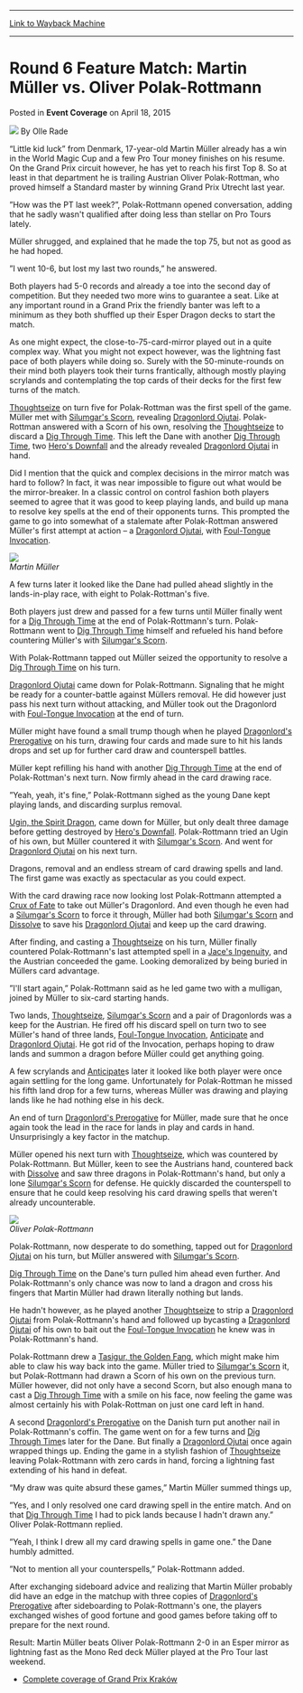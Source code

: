 
---
[Link to Wayback Machine](https://web.archive.org/web/20151103101025/http://magic.wizards.com/en/events/coverage/gpkra15/round-6-feature-match-muller-vs-polak-rottmann-2015-04-18)

[_metadata_:author]:- "Olle Rade"
[_metadata_:description]:- "“Little kid luck” from Denmark, 17-year-old Martin Müller already has a win in the World Magic Cup and a few Pro Tour money finishes on his resume. On the Grand Prix circuit however, he has yet to reach his first Top 8. So at least in that department he is trailing Austrian Oliver Polak-Rottman, who proved himself a Standard master by winning Grand Prix Utrecht last year. ”How was the PT last week?”, Polak-Rottmann opened conversation, adding that he sadly wasn't qualified after doing less than stellar on Pro Tours lately."
[_metadata_:generator]:- "Drupal 7 (http://drupal.org)"
[_metadata_:node]:- "379681"
[_metadata_:publish_date]:- "2015-04-18"
[_metadata_:source]:- "div-main-content"
[_metadata_:title]:- "Round 6 Feature Match: Martin Müller vs. Oliver Polak-Rottmann"
[_metadata_:wayback_capture_timestamp]:- "2015-11-03 10:10:25"
[_metadata_:wayback_raw_url]:- "https://web.archive.org/web/20151103101025id_/http://magic.wizards.com/en/events/coverage/gpkra15/round-6-feature-match-muller-vs-polak-rottmann-2015-04-18"
[_metadata_:wayback_url]:- "http://magic.wizards.com/en/events/coverage/gpkra15/round-6-feature-match-muller-vs-polak-rottmann-2015-04-18"
---


Round 6 Feature Match: Martin Müller vs. Oliver Polak-Rottmann
==============================================================



 Posted in **Event Coverage**
 on April 18, 2015 






![](https://media.magic.wizards.com/styles/auth_small/public/images/person/olle_rade_author.jpg)
By Olle Rade











“Little kid luck” from Denmark, 17-year-old Martin Müller already has a win in the World Magic Cup and a few Pro Tour money finishes on his resume. On the Grand Prix circuit however, he has yet to reach his first Top 8. So at least in that department he is trailing Austrian Oliver Polak-Rottman, who proved himself a Standard master by winning Grand Prix Utrecht last year.  
  

”How was the PT last week?”, Polak-Rottmann opened conversation, adding that he sadly wasn't qualified after doing less than stellar on Pro Tours lately.


Müller shrugged, and explained that he made the top 75, but not as good as he had hoped.  
  

”I went 10-6, but lost my last two rounds,” he answered.  
  

Both players had 5-0 records and already a toe into the second day of competition. But they needed two more wins to guarantee a seat. Like at any important round in a Grand Prix the friendly banter was left to a minimum as they both shuffled up their Esper Dragon decks to start the match.


As one might expect, the close-to-75-card-mirror played out in a quite complex way. What you might not expect however, was the lightning fast pace of both players while doing so. Surely with the 50-minute-rounds on their mind both players took their turns frantically, although mostly playing scrylands and contemplating the top cards of their decks for the first few turns of the match.  
  
[Thoughtseize](http://gatherer.wizards.com/Pages/Card/Details.aspx?name=Thoughtseize) on turn five for Polak-Rottman was the first spell of the game. Müller met with [Silumgar's Scorn](http://gatherer.wizards.com/Pages/Card/Details.aspx?name=Silumgar%27s+Scorn), revealing [Dragonlord Ojutai](http://gatherer.wizards.com/Pages/Card/Details.aspx?name=Dragonlord+Ojutai). Polak-Rottman answered with a Scorn of his own, resolving the [Thoughtseize](http://gatherer.wizards.com/Pages/Card/Details.aspx?name=Thoughtseize) to discard a [Dig Through Time](http://gatherer.wizards.com/Pages/Card/Details.aspx?name=Dig+Through+Time). This left the Dane with another [Dig Through Time](http://gatherer.wizards.com/Pages/Card/Details.aspx?name=Dig+Through+Time), two [Hero's Downfall](http://gatherer.wizards.com/Pages/Card/Details.aspx?name=Hero%27s+Downfall) and the already revealed [Dragonlord Ojutai](http://gatherer.wizards.com/Pages/Card/Details.aspx?name=Dragonlord+Ojutai) in hand.  
  

Did I mention that the quick and complex decisions in the mirror match was hard to follow? In fact, it was near impossible to figure out what would be the mirror-breaker. In a classic control on control fashion both players seemed to agree that it was good to keep playing lands, and build up mana to resolve key spells at the end of their opponents turns. This prompted the game to go into somewhat of a stalemate after Polak-Rottman answered Müller's first attempt at action – a [Dragonlord Ojutai](http://gatherer.wizards.com/Pages/Card/Details.aspx?name=Dragonlord+Ojutai), with [Foul-Tongue Invocation](http://gatherer.wizards.com/Pages/Card/Details.aspx?name=Foul-Tongue+Invocation).


![](https://media.wizards.com/2015/events/gpkra15/gpkra15_r6fm_muller.jpg)  
*Martin Müller*


A few turns later it looked like the Dane had pulled ahead slightly in the lands-in-play race, with eight to Polak-Rottman's five.  
  

Both players just drew and passed for a few turns until Müller finally went for a [Dig Through Time](http://gatherer.wizards.com/Pages/Card/Details.aspx?name=Dig+Through+Time) at the end of Polak-Rottmann's turn. Polak-Rottmann went to [Dig Through Time](http://gatherer.wizards.com/Pages/Card/Details.aspx?name=Dig+Through+Time) himself and refueled his hand before countering Müller's with [Silumgar's Scorn](http://gatherer.wizards.com/Pages/Card/Details.aspx?name=Silumgar%27s+Scorn).  
  

With Polak-Rottmann tapped out Müller seized the opportunity to resolve a [Dig Through Time](http://gatherer.wizards.com/Pages/Card/Details.aspx?name=Dig+Through+Time) on his turn.  
  
[Dragonlord Ojutai](http://gatherer.wizards.com/Pages/Card/Details.aspx?name=Dragonlord+Ojutai) came down for Polak-Rottmann. Signaling that he might be ready for a counter-battle against Müllers removal. He did however just pass his next turn without attacking, and Müller took out the Dragonlord with [Foul-Tongue Invocation](http://gatherer.wizards.com/Pages/Card/Details.aspx?name=Foul-Tongue+Invocation) at the end of turn.  
  

Müller might have found a small trump though when he played [Dragonlord's Prerogative](http://gatherer.wizards.com/Pages/Card/Details.aspx?name=Dragonlord%27s+Prerogative) on his turn, drawing four cards and made sure to hit his lands drops and set up for further card draw and counterspell battles.  
  

Müller kept refilling his hand with another [Dig Through Time](http://gatherer.wizards.com/Pages/Card/Details.aspx?name=Dig+Through+Time) at the end of Polak-Rottman's next turn. Now firmly ahead in the card drawing race.



”Yeah, yeah, it's fine,” Polak-Rottmann sighed as the young Dane kept playing lands, and discarding surplus removal.  
  
[Ugin, the Spirit Dragon](http://gatherer.wizards.com/Pages/Card/Details.aspx?name=Ugin%2C+the+Spirit+Dragon), came down for Müller, but only dealt three damage before getting destroyed by [Hero's Downfall](http://gatherer.wizards.com/Pages/Card/Details.aspx?name=Hero%27s+Downfall). Polak-Rottmann tried an Ugin of his own, but Müller countered it with [Silumgar's Scorn](http://gatherer.wizards.com/Pages/Card/Details.aspx?name=Silumgar%27s+Scorn). And went for [Dragonlord Ojutai](http://gatherer.wizards.com/Pages/Card/Details.aspx?name=Dragonlord+Ojutai) on his next turn.



Dragons, removal and an endless stream of card drawing spells and land. The first game was exactly as spectacular as you could expect.  
  

With the card drawing race now looking lost Polak-Rottmann attempted a [Crux of Fate](http://gatherer.wizards.com/Pages/Card/Details.aspx?name=Crux+of+Fate) to take out Müller's Dragonlord. And even though he even had a [Silumgar's Scorn](http://gatherer.wizards.com/Pages/Card/Details.aspx?name=Silumgar%27s+Scorn) to force it through, Müller had both [Silumgar's Scorn](http://gatherer.wizards.com/Pages/Card/Details.aspx?name=Silumgar%27s+Scorn) and [Dissolve](http://gatherer.wizards.com/Pages/Card/Details.aspx?name=Dissolve) to save his [Dragonlord Ojutai](http://gatherer.wizards.com/Pages/Card/Details.aspx?name=Dragonlord+Ojutai) and keep up the card drawing.  
  

After finding, and casting a [Thoughtseize](http://gatherer.wizards.com/Pages/Card/Details.aspx?name=Thoughtseize) on his turn, Müller finally countered Polak-Rottmann's last attempted spell in a [Jace's Ingenuity](http://gatherer.wizards.com/Pages/Card/Details.aspx?name=Jace%27s+Ingenuity), and the Austrian conceeded the game. Looking demoralized by being buried in Müllers card advantage.


”I'll start again,” Polak-Rottmann said as he led game two with a mulligan, joined by Müller to six-card starting hands.


Two lands, [Thoughtseize](http://gatherer.wizards.com/Pages/Card/Details.aspx?name=Thoughtseize), [Silumgar's Scorn](http://gatherer.wizards.com/Pages/Card/Details.aspx?name=Silumgar%27s+Scorn) and a pair of Dragonlords was a keep for the Austrian. He fired off his discard spell on turn two to see Müller's hand of three lands, [Foul-Tongue Invocation](http://gatherer.wizards.com/Pages/Card/Details.aspx?name=Foul-Tongue+Invocation), [Anticipate](http://gatherer.wizards.com/Pages/Card/Details.aspx?name=Anticipate) and [Dragonlord Ojutai](http://gatherer.wizards.com/Pages/Card/Details.aspx?name=Dragonlord+Ojutai). He got rid of the Invocation, perhaps hoping to draw lands and summon a dragon before Müller could get anything going.


A few scrylands and [Anticipate](http://gatherer.wizards.com/Pages/Card/Details.aspx?name=Anticipate)s later it looked like both player were once again settling for the long game. Unfortunately for Polak-Rottman he missed his fifth land drop for a few turns, whereas Müller was drawing and playing lands like he had nothing else in his deck.  
  

An end of turn [Dragonlord's Prerogative](http://gatherer.wizards.com/Pages/Card/Details.aspx?name=Dragonlord%27s+Prerogative) for Müller, made sure that he once again took the lead in the race for lands in play and cards in hand. Unsurprisingly a key factor in the matchup.  
  

Müller opened his next turn with [Thoughtseize](http://gatherer.wizards.com/Pages/Card/Details.aspx?name=Thoughtseize), which was countered by Polak-Rottmann. But Müller, keen to see the Austrians hand, countered back with [Dissolve](http://gatherer.wizards.com/Pages/Card/Details.aspx?name=Dissolve) and saw three dragons in Polak-Rottmann's hand, but only a lone [Silumgar's Scorn](http://gatherer.wizards.com/Pages/Card/Details.aspx?name=Silumgar%27s+Scorn) for defense. He quickly discarded the counterspell to ensure that he could keep resolving his card drawing spells that weren't already uncounterable.



![](https://media.wizards.com/2015/events/gpkra15/gpkra15_r6fm_pr.jpg)  
*Oliver Polak-Rottmann*


Polak-Rottmann, now desperate to do something, tapped out for [Dragonlord Ojutai](http://gatherer.wizards.com/Pages/Card/Details.aspx?name=Dragonlord+Ojutai) on his turn, but Müller answered with [Silumgar's Scorn](http://gatherer.wizards.com/Pages/Card/Details.aspx?name=Silumgar%27s+Scorn).  
  
[Dig Through Time](http://gatherer.wizards.com/Pages/Card/Details.aspx?name=Dig+Through+Time) on the Dane's turn pulled him ahead even further. And Polak-Rottmann's only chance was now to land a dragon and cross his fingers that Martin Müller had drawn literally nothing but lands.  
  

He hadn't however, as he played another [Thoughtseize](http://gatherer.wizards.com/Pages/Card/Details.aspx?name=Thoughtseize) to strip a [Dragonlord Ojutai](http://gatherer.wizards.com/Pages/Card/Details.aspx?name=Dragonlord+Ojutai) from Polak-Rottmann's hand and followed up bycasting a [Dragonlord Ojutai](http://gatherer.wizards.com/Pages/Card/Details.aspx?name=Dragonlord+Ojutai) of his own to bait out the [Foul-Tongue Invocation](http://gatherer.wizards.com/Pages/Card/Details.aspx?name=Foul-Tongue+Invocation) he knew was in Polak-Rottmann's hand.  
  

Polak-Rottmann drew a [Tasigur, the Golden Fang](http://gatherer.wizards.com/Pages/Card/Details.aspx?name=Tasigur%2C+the+Golden+Fang), which might make him able to claw his way back into the game. Müller tried to [Silumgar's Scorn](http://gatherer.wizards.com/Pages/Card/Details.aspx?name=Silumgar%27s+Scorn) it, but Polak-Rottmann had drawn a Scorn of his own on the previous turn. Müller however, did not only have a second Scorn, but also enough mana to cast a [Dig Through Time](http://gatherer.wizards.com/Pages/Card/Details.aspx?name=Dig+Through+Time) with a smile on his face, now feeling the game was almost certainly his with Polak-Rottman on just one card left in hand.  
  

A second [Dragonlord's Prerogative](http://gatherer.wizards.com/Pages/Card/Details.aspx?name=Dragonlord%27s+Prerogative) on the Danish turn put another nail in Polak-Rottmann's coffin. The game went on for a few turns and [Dig Through Time](http://gatherer.wizards.com/Pages/Card/Details.aspx?name=Dig+Through+Time)s later for the Dane. But finally a [Dragonlord Ojutai](http://gatherer.wizards.com/Pages/Card/Details.aspx?name=Dragonlord+Ojutai) once again wrapped things up. Ending the game in a stylish fashion of [Thoughtseize](http://gatherer.wizards.com/Pages/Card/Details.aspx?name=Thoughtseize) leaving Polak-Rottmann with zero cards in hand, forcing a lightning fast extending of his hand in defeat.


“My draw was quite absurd these games,” Martin Müller summed things up,  
  

”Yes, and I only resolved one card drawing spell in the entire match. And on that [Dig Through Time](http://gatherer.wizards.com/Pages/Card/Details.aspx?name=Dig+Through+Time) I had to pick lands because I hadn't drawn any.” Oliver Polak-Rottmann replied.  
  

”Yeah, I think I drew all my card drawing spells in game one.” the Dane humbly admitted.  
  

”Not to mention all your counterspells,” Polak-Rottmann added.  
  

After exchanging sideboard advice and realizing that Martin Müller probably did have an edge in the matchup with three copies of [Dragonlord's Prerogative](http://gatherer.wizards.com/Pages/Card/Details.aspx?name=Dragonlord%27s+Prerogative) after sideboarding to Polak-Rottmann's one, the players exchanged wishes of good fortune and good games before taking off to prepare for the next round.  
  

Result: Martin Müller beats Oliver Polak-Rottmann 2-0 in an Esper mirror as lightning fast as the Mono Red deck Müller played at the Pro Tour last weekend.


* [Complete coverage of Grand Prix Kraków](/node/378316)






